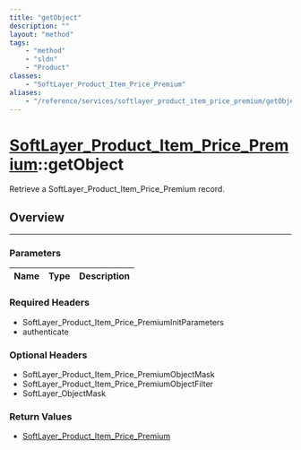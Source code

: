 ```yaml
---
title: "getObject"
description: ""
layout: "method"
tags:
    - "method"
    - "sldn"
    - "Product"
classes:
    - "SoftLayer_Product_Item_Price_Premium"
aliases:
    - "/reference/services/softlayer_product_item_price_premium/getObject"
---
```

# [SoftLayer_Product_Item_Price_Premium](/reference/services/SoftLayer_Product_Item_Price_Premium)::getObject

Retrieve a SoftLayer_Product_Item_Price_Premium record.


## Overview 


-----

### Parameters 
|Name | Type | Description |
| --- | --- | --- |


### Required Headers
* SoftLayer_Product_Item_Price_PremiumInitParameters
* authenticate


### Optional Headers
* SoftLayer_Product_Item_Price_PremiumObjectMask
* SoftLayer_Product_Item_Price_PremiumObjectFilter
* SoftLayer_ObjectMask

### Return Values
* <a href='/reference/datatypes/SoftLayer_Product_Item_Price_Premium'>SoftLayer_Product_Item_Price_Premium </a>




